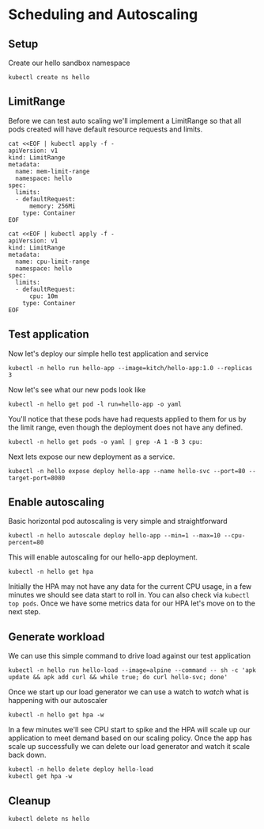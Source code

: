 # Scheduling and Autoscaling

## Setup

Create our hello sandbox namespace
```
kubectl create ns hello
```
## LimitRange
Before we can test auto scaling we'll implement a LimitRange so that all pods created will have default resource requests and limits.

```
cat <<EOF | kubectl apply -f -
apiVersion: v1
kind: LimitRange
metadata:
  name: mem-limit-range
  namespace: hello
spec:
  limits:
  - defaultRequest:
      memory: 256Mi
    type: Container
EOF
```

```
cat <<EOF | kubectl apply -f -
apiVersion: v1
kind: LimitRange
metadata:
  name: cpu-limit-range
  namespace: hello
spec:
  limits:
  - defaultRequest:
      cpu: 10m
    type: Container
EOF
```

## Test application
Now let's deploy our simple hello test application and service

```
kubectl -n hello run hello-app --image=kitch/hello-app:1.0 --replicas 3
```

Now let's see what our new pods look like

```
kubectl -n hello get pod -l run=hello-app -o yaml
```

You'll notice that these pods have had requests applied to them for us by the limit range, even though the deployment does not have any defined.

```
kubectl -n hello get pods -o yaml | grep -A 1 -B 3 cpu:
```
Next lets expose our new deployment as a service.
```
kubectl -n hello expose deploy hello-app --name hello-svc --port=80 --target-port=8080
```

## Enable autoscaling

Basic horizontal pod autoscaling is very simple and straightforward

```
kubectl -n hello autoscale deploy hello-app --min=1 --max=10 --cpu-percent=80
```

This will enable autoscaling for our hello-app deployment.

```
kubectl -n hello get hpa
```

Initially the HPA may not have any data for the current CPU usage, in a few minutes we should see data start to roll in. You can also check via `kubectl top pods`. Once we have some metrics data for our HPA let's move on to the next step.

## Generate workload

We can use this simple command to drive load against our test application
```
kubectl -n hello run hello-load --image=alpine --command -- sh -c 'apk update && apk add curl && while true; do curl hello-svc; done'
```

Once we start up our load generator we can use a watch to _watch_ what is happening with our autoscaler

```
kubectl -n hello get hpa -w
```

In a few minutes we'll see CPU start to spike and the HPA will scale up our application to meet demand based on our scaling policy. Once the app has scale up successfully we can delete our load generator and watch it scale back down.

```
kubectl -n hello delete deploy hello-load
kubectl get hpa -w
```



## Cleanup

```
kubectl delete ns hello
```

